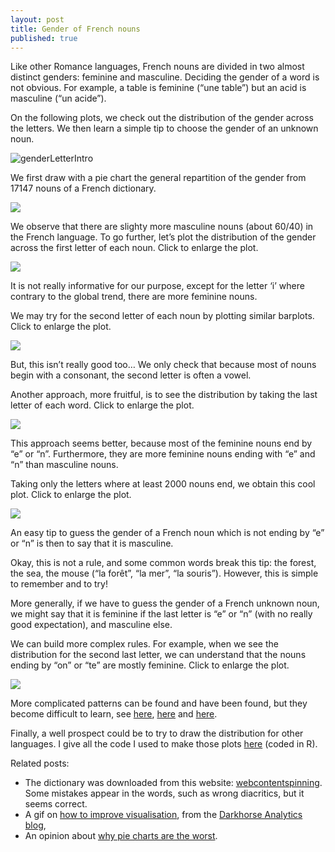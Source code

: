 ```yaml
---
layout: post
title: Gender of French nouns
published: true
---
```

Like other Romance languages, French nouns are divided in two almost distinct genders: feminine and masculine. Deciding the gender of a word is not obvious. For example, a table is feminine (“une table”) but an acid is masculine (“un acide”).

On the following plots, we check out the distribution of the gender across the letters. We then learn a simple tip to choose the gender of an unknown noun.

<img src="../images/2014-4-11-Gender-french-nouns/genderLetterIntro.png" alt="genderLetterIntro"/>



We first draw with a pie chart the general repartition of the gender from 17147 nouns of a French dictionary.

<img src="../images/2014-4-11-Gender-french-nouns/pieGlobal.png"/>

We observe that there are slighty more masculine nouns (about 60/40) in the French language. To go further, let’s plot the distribution of the gender across the first letter of each noun. Click to enlarge the plot.

<img src="../images/2014-4-11-Gender-french-nouns/gender_letter1_cens0_hi.png"/>

It is not really informative for our purpose, except for the letter ‘i’ where contrary to the global trend, there are more feminine nouns.

We may try for the second letter of each noun by plotting similar barplots. Click to enlarge the plot.

<img src="../images/2014-4-11-Gender-french-nouns/gender_letter2_cens0_hi.png"/>

But, this isn’t really good too… We only check that because most of nouns begin with a consonant, the second letter is often a vowel.

Another approach, more fruitful, is to see the distribution by taking the last letter of each word. Click to enlarge the plot.

<img src="../images/2014-4-11-Gender-french-nouns/gender_letter_last1_cens0_hi.png"/>

This approach seems better, because most of the feminine nouns end by “e” or “n”. Furthermore, they are more feminine nouns ending with “e” and “n” than masculine nouns.

Taking only the letters where at least 2000 nouns end, we obtain this cool plot. Click to enlarge the plot.

<img src="../images/2014-4-11-Gender-french-nouns/gender_letter_last1_cens2000_hi.png"/>

An easy tip to guess the gender of a French noun which is not ending by “e” or “n” is then to say that it is masculine.

Okay, this is not a rule, and some common words break this tip: the forest, the sea, the mouse (“la forêt”, “la mer”, “la souris”). However, this is simple to remember and to try!

More generally, if we have to guess the gender of a French unknown noun, we might say that it is feminine if the last letter is “e” or “n” (with no really good expectation), and masculine else.

We can build more complex rules. For example, when we see the distribution for the second last letter, we can understand that the nouns ending by “on” or “te” are mostly feminine. Click to enlarge the plot.

<img src="../images/2014-4-11-Gender-french-nouns/gender_letter_last2_cens0_hi.png"/>

More complicated patterns can be found and have been found, but they become difficult to learn, see <a href="http://www.fourmilab.ch/francais/gender.html" target="_blank">here</a>, <a href="http://french.about.com/od/grammar/a/genderpatterns.htm" target="_blank">here</a> and <a href="http://www.french-linguistics.co.uk/grammar/le_or_la_in_french.shtml" target="_blank">here</a>.

Finally, a well prospect could be to try to draw the distribution for other languages. I give all the code I used to make those plots <a href="https://github.com/ahstat/gender-french-nouns" target="_blank">here</a> (coded in R).

Related posts:
<ul>
	<li>The dictionary was downloaded from this website: <a href="http://www.webcontentspinning.com/langage/" target="_blank">webcontentspinning</a>. Some mistakes appear in the words, such as wrong diacritics, but it seems correct.</li>
	<li>A gif on <a href="../images/2014-4-11-Gender-french-nouns/data-ink.gif" target="_blank">how to improve visualisation</a>, from the <a href="http://darkhorseanalytics.com/blog/data-looks-better-naked/" target="_blank">Darkhorse Analytics blog</a>,</li>
	<li>An opinion about <a href="http://www.businessinsider.com/pie-charts-are-the-worst-2013-6" target="_blank">why pie charts are the worst</a>.</li>
</ul>